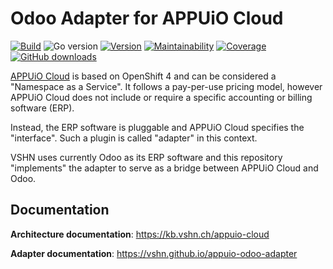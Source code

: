 # Odoo Adapter for APPUiO Cloud

[![Build](https://img.shields.io/github/workflow/status/vshn/appuio-odoo-adapter/Test)][build]
![Go version](https://img.shields.io/github/go-mod/go-version/vshn/appuio-odoo-adapter)
[![Version](https://img.shields.io/github/v/release/vshn/appuio-odoo-adapter)][releases]
[![Maintainability](https://img.shields.io/codeclimate/maintainability/vshn/appuio-odoo-adapter)][codeclimate]
[![Coverage](https://img.shields.io/codeclimate/coverage/vshn/appuio-odoo-adapter)][codeclimate]
[![GitHub downloads](https://img.shields.io/github/downloads/vshn/appuio-odoo-adapter/total)][releases]

[build]: https://github.com/vshn/appuio-odoo-adapter/actions?query=workflow%3ATest
[releases]: https://github.com/vshn/appuio-odoo-adapter/releases
[codeclimate]: https://codeclimate.com/github/vshn/appuio-odoo-adapter

[APPUiO Cloud](https://appuio.cloud) is based on OpenShift 4 and can be considered a "Namespace as a Service".
It follows a pay-per-use pricing model, however APPUiO Cloud does not include or require a specific accounting or billing software (ERP).

Instead, the ERP software is pluggable and APPUiO Cloud specifies the "interface".
Such a plugin is called "adapter" in this context.

VSHN uses currently Odoo as its ERP software and this repository "implements" the adapter to serve as a bridge between APPUiO Cloud and Odoo.

## Documentation

**Architecture documentation**: https://kb.vshn.ch/appuio-cloud

**Adapter documentation**: https://vshn.github.io/appuio-odoo-adapter
